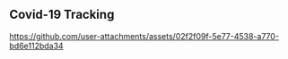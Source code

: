 ## Covid-19 Tracking



https://github.com/user-attachments/assets/02f2f09f-5e77-4538-a770-bd6e112bda34

